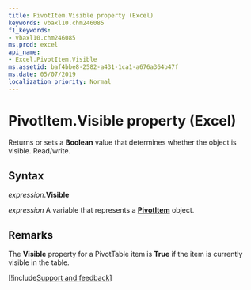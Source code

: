 ```yaml
---
title: PivotItem.Visible property (Excel)
keywords: vbaxl10.chm246085
f1_keywords:
- vbaxl10.chm246085
ms.prod: excel
api_name:
- Excel.PivotItem.Visible
ms.assetid: baf4bbe8-2582-a431-1ca1-a676a364b47f
ms.date: 05/07/2019
localization_priority: Normal
---
```



# PivotItem.Visible property (Excel)

Returns or sets a **Boolean** value that determines whether the object is visible. Read/write.


## Syntax

_expression_.**Visible**

_expression_ A variable that represents a **[PivotItem](Excel.PivotItem.md)** object.


## Remarks

The **Visible** property for a PivotTable item is **True** if the item is currently visible in the table.




[!include[Support and feedback](~/includes/feedback-boilerplate.md)]